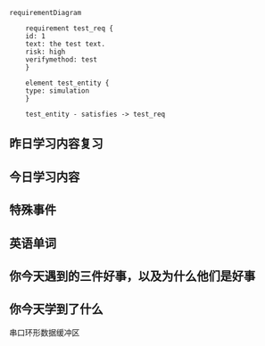     requirementDiagram

        requirement test_req {
        id: 1
        text: the test text.
        risk: high
        verifymethod: test
        }
    
        element test_entity {
        type: simulation
        }
    
        test_entity - satisfies -> test_req
## 昨日学习内容复习
## 今日学习内容
## 特殊事件
## 英语单词
## 你今天遇到的三件好事，以及为什么他们是好事
## 你今天学到了什么

串口环形数据缓冲区


